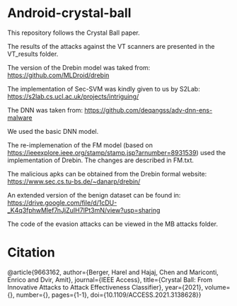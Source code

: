 # Android-crystal-ball
This repository follows the Crystal Ball paper.

The results of the attacks against the VT scanners are presented in the VT_results folder.

The version of the Drebin model was taked from:
https://github.com/MLDroid/drebin

The implementation of Sec-SVM was kindly given to us by S2Lab:
https://s2lab.cs.ucl.ac.uk/projects/intriguing/

The DNN was taken from:
https://github.com/deqangss/adv-dnn-ens-malware

We used the basic DNN model.

The re-implemenation of the FM model (based on https://ieeexplore.ieee.org/stamp/stamp.jsp?arnumber=8931539) used the implementation of Drebin. The changes are described in FM.txt.

The malicious apks can be obtained from the Drebin formal website:
https://www.sec.cs.tu-bs.de/~danarp/drebin/

An extended version of the benign dataset can be found in:
https://drive.google.com/file/d/1cDU-_K4q3fphwMlef7nJjZuIH7lPt3mN/view?usp=sharing

The code of the evasion attacks can be viewed in the MB attacks folder.

# Citation
@article{9663162,
  author={Berger, Harel and Hajaj, Chen and Mariconti, Enrico and Dvir, Amit},
  journal={IEEE Access}, 
  title={Crystal Ball: From Innovative Attacks to Attack Effectiveness Classifier}, 
  year={2021},
  volume={},
  number={},
  pages={1-1},
  doi={10.1109/ACCESS.2021.3138628}}
